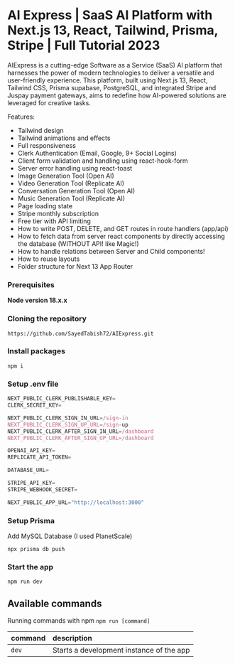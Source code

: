 # AI Express | SaaS AI Platform with Next.js 13, React, Tailwind, Prisma, Stripe | Full Tutorial 2023

AIExpress is a cutting-edge Software as a Service (SaaS) AI platform that harnesses the power of modern technologies to deliver a versatile and user-friendly experience. This platform, built using Next.js 13, React, Tailwind CSS, Prisma supabase, PostgreSQL, and integrated Stripe and Juspay payment gateways, aims to redefine how AI-powered solutions are leveraged for creative tasks.


Features:

- Tailwind design
- Tailwind animations and effects
- Full responsiveness
- Clerk Authentication (Email, Google, 9+ Social Logins)
- Client form validation and handling using react-hook-form
- Server error handling using react-toast
- Image Generation Tool (Open AI)
- Video Generation Tool (Replicate AI)
- Conversation Generation Tool (Open AI)
- Music Generation Tool (Replicate AI)
- Page loading state
- Stripe monthly subscription
- Free tier with API limiting
- How to write POST, DELETE, and GET routes in route handlers (app/api)
- How to fetch data from server react components by directly accessing the database (WITHOUT API! like Magic!)
- How to handle relations between Server and Child components!
- How to reuse layouts
- Folder structure for Next 13 App Router

### Prerequisites

**Node version 18.x.x**

### Cloning the repository

```shell
https://github.com/SayedTabish72/AIExpress.git
```

### Install packages

```shell
npm i
```

### Setup .env file


```js
NEXT_PUBLIC_CLERK_PUBLISHABLE_KEY=
CLERK_SECRET_KEY=

NEXT_PUBLIC_CLERK_SIGN_IN_URL=/sign-in
NEXT_PUBLIC_CLERK_SIGN_UP_URL=/sign-up
NEXT_PUBLIC_CLERK_AFTER_SIGN_IN_URL=/dashboard
NEXT_PUBLIC_CLERK_AFTER_SIGN_UP_URL=/dashboard

OPENAI_API_KEY=
REPLICATE_API_TOKEN=

DATABASE_URL=

STRIPE_API_KEY=
STRIPE_WEBHOOK_SECRET=

NEXT_PUBLIC_APP_URL="http://localhost:3000"
```

### Setup Prisma

Add MySQL Database (I used PlanetScale)

```shell
npx prisma db push

```

### Start the app

```shell
npm run dev
```

## Available commands

Running commands with npm `npm run [command]`

| command         | description                              |
| :-------------- | :--------------------------------------- |
| `dev`           | Starts a development instance of the app |

